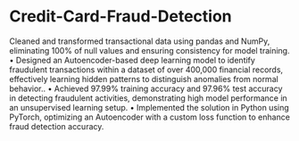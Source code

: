 # Credit-Card-Fraud-Detection

Cleaned and transformed transactional data using pandas and NumPy, eliminating 100% of null values and ensuring
consistency for model training.
• Designed an Autoencoder-based deep learning model to identify fraudulent transactions within a dataset of over
400,000 financial records, effectively learning hidden patterns to distinguish anomalies from normal behavior..
• Achieved 97.99% training accuracy and 97.96% test accuracy in detecting fraudulent activities, demonstrating high
model performance in an unsupervised learning setup.
• Implemented the solution in Python using PyTorch, optimizing an Autoencoder with a custom loss function to
enhance fraud detection accuracy.
